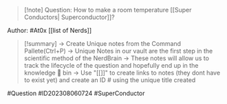 
>[!note] Question: 
> How to make a room temperature [[Super Conductors| Superconductor]]?

Author: #At0x [[list of Nerds]]


>[!summary] 
>-> Create Unique notes from the Command Pallete(Ctrl+P)
>-> Unique Notes in our vault are the first step in the scientific method of the NerdBrain
-> These notes will allow us to track the lifecycle of the question and hopefully end up in the knowledge 🧠 bin
-> Use "[[]]" to create links to notes (they dont have to exist yet) and create an ID # using the unique title created 




#Question #ID202308060724 #SuperConductor